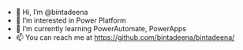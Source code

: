 - 👋 Hi, I’m @bintadeena
- 👀 I’m interested in Power Platform
- 🌱 I’m currently learning PowerAutomate, PowerApps
- 📫 You can reach me at https://github.com/bintadeena/bintadeena/

<!---
bintadeena/bintadeena is a ✨ special ✨ repository because its `README.md` (this file) appears on your GitHub profile.
You can click the Preview link to take a look at your changes.
--->
